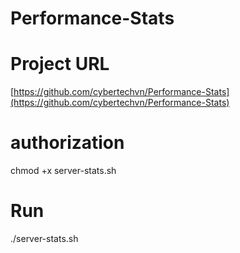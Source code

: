 # Performance-Stats

# Project URL
[https://github.com/cybertechvn/Performance-Stats](https://github.com/cybertechvn/Performance-Stats)

# authorization
chmod +x server-stats.sh

# Run
./server-stats.sh
